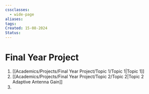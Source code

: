 ```yaml
---
cssclasses:
  - wide-page
aliases: 
tags: 
Created: 15-08-2024
Status:
---
```

# Final Year Project 
1. [[Academics/Projects/Final Year Project/Topic 1/Topic 1|Topic 1]]
2. [[Academics/Projects/Final Year Project/Topic 2/Topic 2|Topic 2 Adaptive Antenna Gain]]
3. 